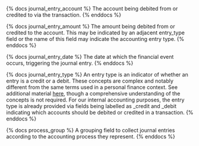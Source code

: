 {% docs journal_entry_account %}
The account being debited from or credited to via the transaction.
{% enddocs %}

{% docs journal_entry_amount %}
The amount being debited from or credited to the account. This may be indicated by an adjacent entry_type field
or the name of this field may indicate the accounting entry type. 
{% enddocs %}

{% docs journal_entry_date %}
The date at which the financial event occurs, triggering the journal entry.
{% enddocs %}

{% docs journal_entry_type %}
An entry type is an indicator of whether an entry is a credit or a debit. These concepts are complex and notably different from the same terms
used in a personal finance context. See additional material [here](https://courses.lumenlearning.com/wm-financialaccounting/chapter/rules-of-debits-and-credits/),
though a comprehensive understanding of the concepts is not required. For our internal accounting purposes, the entry type is 
already provided via fields being labelled as <entry>_credit and <entry>_debit indicating which accounts should be debited 
or credited in a transaction. 
{% enddocs %}

{% docs process_group %}
A grouping field to collect journal entries according to the accounting process they represent. 
{% enddocs %}
